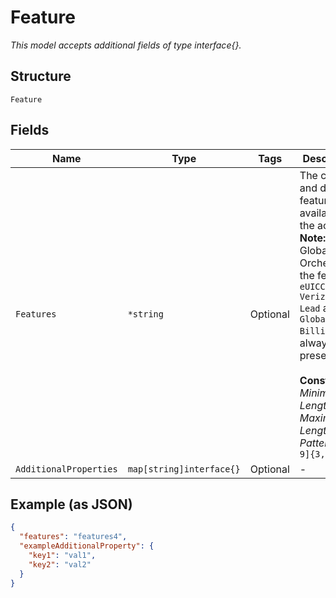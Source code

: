 
# Feature

*This model accepts additional fields of type interface{}.*

## Structure

`Feature`

## Fields

| Name | Type | Tags | Description |
|  --- | --- | --- | --- |
| `Features` | `*string` | Optional | The calling and data features available for the account. **Note:** for Global IoT Orchestrator, the features `eUICC Verizon as Lead` and `Global eSim Billing` will always be present.<br><br>**Constraints**: *Minimum Length*: `3`, *Maximum Length*: `32`, *Pattern*: `^[0-9]{3,32}$` |
| `AdditionalProperties` | `map[string]interface{}` | Optional | - |

## Example (as JSON)

```json
{
  "features": "features4",
  "exampleAdditionalProperty": {
    "key1": "val1",
    "key2": "val2"
  }
}
```

